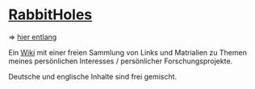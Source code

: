 # [RabbitHoles](https://github.com/jmbreuer/RabbitHoles/wiki)

=> [hier entlang](https://github.com/jmbreuer/RabbitHoles/wiki)

Ein [Wiki](https://de.wikipedia.org/wiki/Wiki) mit einer freien Sammlung von Links und Matrialien zu Themen meines persönlichen Interesses / persönlicher Forschungsprojekte.

Deutsche und englische Inhalte sind frei gemischt.
